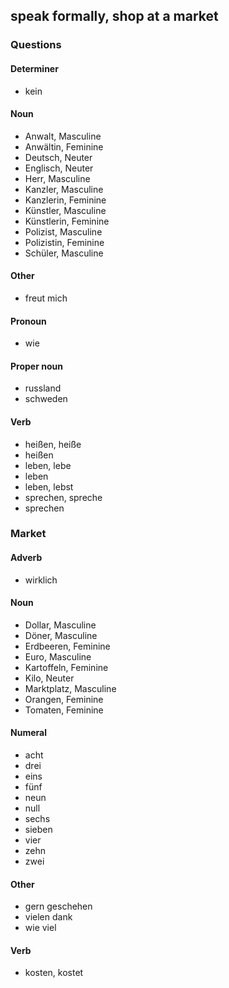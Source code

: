 ## speak formally, shop at a market
### Questions
#### Determiner
- kein
#### Noun
- Anwalt, Masculine
- Anwältin, Feminine
- Deutsch, Neuter
- Englisch, Neuter
- Herr, Masculine
- Kanzler, Masculine
- Kanzlerin, Feminine
- Künstler, Masculine
- Künstlerin, Feminine
- Polizist, Masculine
- Polizistin, Feminine
- Schüler, Masculine
#### Other
- freut mich
#### Pronoun
- wie
#### Proper noun
- russland
- schweden
#### Verb
- heißen, heiße
- heißen
- leben, lebe
- leben
- leben, lebst
- sprechen, spreche
- sprechen
### Market
#### Adverb
- wirklich
#### Noun
- Dollar, Masculine
- Döner, Masculine
- Erdbeeren, Feminine
- Euro, Masculine
- Kartoffeln, Feminine
- Kilo, Neuter
- Marktplatz, Masculine
- Orangen, Feminine
- Tomaten, Feminine
#### Numeral
- acht
- drei
- eins
- fünf
- neun
- null
- sechs
- sieben
- vier
- zehn
- zwei
#### Other
- gern geschehen
- vielen dank
- wie viel
#### Verb
- kosten, kostet
